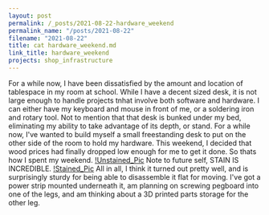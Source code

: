 ```yaml
---
layout: post
permalink: /_posts/2021-08-22-hardware_weekend
permalink_name: "/posts/2021-08-22"
filename: "2021-08-22"
title: cat hardware_weekend.md
link_title: hardware_weekend
projects: shop_infrastructure
---
```

For a while now, I have been dissatisfied by the amount and location of tablespace in my room at school. While I have a decent sized desk, it is not large enough to handle projects tnhat involve both software and hardware. I can either have my keyboard and mouse in front of me, or a soldering iron and rotary tool. Not to mention that that desk is bunked under my bed, eliminating my ability to take advantage of its depth, or stand. For a while now, I've wanted to build myself a small freestanding desk to put on the other side of the room to hold my hardware. This weekend, I decided that wood prices had finally dropped low enough for me to get it done. So thats how I spent my weekend.
[!Unstained_Pic]()
Note to future self, STAIN IS INCREDIBLE.
[!Stained_Pic]()
All in all, I think it turned out pretty well, and is surprisingly sturdy for being able to disassemble it flat for moving.
I've got a power strip mounted underneath it, am planning on screwing pegboard into one of the legs, and am thinking about a 3D printed parts storage for the other leg.
